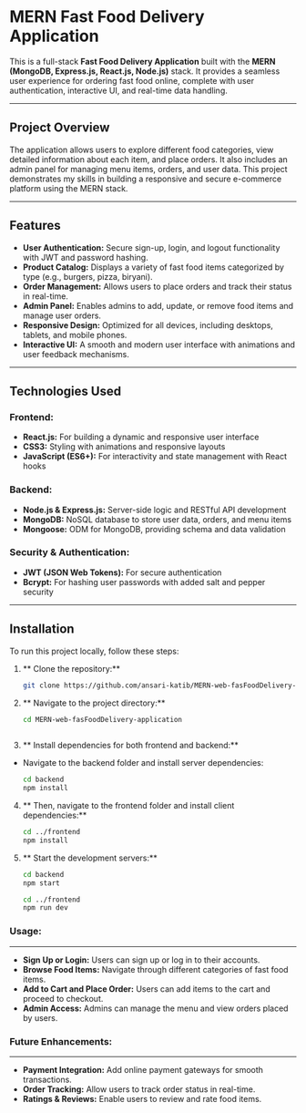 # MERN Fast Food Delivery Application

This is a full-stack **Fast Food Delivery Application** built with the **MERN (MongoDB, Express.js, React.js, Node.js)** stack. It provides a seamless user experience for ordering fast food online, complete with user authentication, interactive UI, and real-time data handling.

---

## **Project Overview**

The application allows users to explore different food categories, view detailed information about each item, and place orders. It also includes an admin panel for managing menu items, orders, and user data. This project demonstrates my skills in building a responsive and secure e-commerce platform using the MERN stack.

---

## **Features**

- **User Authentication:** Secure sign-up, login, and logout functionality with JWT and password hashing.
- **Product Catalog:** Displays a variety of fast food items categorized by type (e.g., burgers, pizza, biryani).
- **Order Management:** Allows users to place orders and track their status in real-time.
- **Admin Panel:** Enables admins to add, update, or remove food items and manage user orders.
- **Responsive Design:** Optimized for all devices, including desktops, tablets, and mobile phones.
- **Interactive UI:** A smooth and modern user interface with animations and user feedback mechanisms.

---

## **Technologies Used**

### **Frontend:**
- **React.js:** For building a dynamic and responsive user interface
- **CSS3:** Styling with animations and responsive layouts
- **JavaScript (ES6+):** For interactivity and state management with React hooks

### **Backend:**
- **Node.js & Express.js:** Server-side logic and RESTful API development
- **MongoDB:** NoSQL database to store user data, orders, and menu items
- **Mongoose:** ODM for MongoDB, providing schema and data validation

### **Security & Authentication:**
- **JWT (JSON Web Tokens):** For secure authentication
- **Bcrypt:** For hashing user passwords with added salt and pepper security

---

## **Installation**

To run this project locally, follow these steps:

1. ** Clone the repository:**
   ```bash
   git clone https://github.com/ansari-katib/MERN-web-fasFoodDelivery-application.gi

2. ** Navigate to the project directory:**
   ```bash
   cd MERN-web-fasFoodDelivery-application
  
3. ** Install dependencies for both frontend and backend:**
- Navigate to the backend folder and install server dependencies:
   ```bash
   cd backend
   npm install  

4. ** Then, navigate to the frontend folder and install client dependencies:**
   ```bash
   cd ../frontend
   npm install

5. ** Start the development servers:**
   ```bash
   cd backend
   npm start

   cd ../frontend
   npm run dev

### Usage:
---
- **Sign Up or Login:** Users can sign up or log in to their accounts.
- **Browse Food Items:** Navigate through different categories of fast food items.
- **Add to Cart and Place Order:** Users can add items to the cart and proceed to checkout.
- **Admin Access:** Admins can manage the menu and view orders placed by users.

### Future Enhancements:
---
- **Payment Integration:** Add online payment gateways for smooth transactions.
- **Order Tracking:** Allow users to track order status in real-time.
- **Ratings & Reviews:** Enable users to review and rate food items.
   
